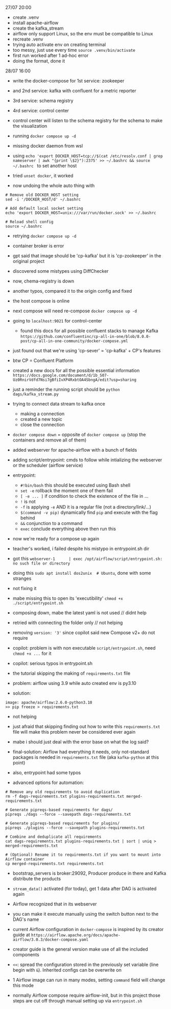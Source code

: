 27/07 20:00
- create .venv
- install apache-airflow
- create the kafka_stream
- airflow only support Linux, so the env must be compatible to Linux
- recreate .venv
- trying auto activate env on creating terminal
- too messy, just use every time 
`
    source .venv/bin/activate
`
- first run worked after 1 ad-hoc error
- doing the format, done it

28/07 16:00
- write the docker-compose for 1st service: zookeeper
- and 2nd service: kafka with confluent for a metric reporter
- 3rd service: schema registry
- 4rd service: control center
- control center will listen to the schema registry for the schema to make the visualization

- running `docker compose up -d`
- missing docker daemon from wsl
- using `echo 'export DOCKER_HOST=tcp://$(cat /etc/resolv.conf | grep nameserver | awk "{print \$2}"):2375' >> ~/.bashrc && source ~/.bashrc
` to set another host
- tried `unset docker`, it worked
- now undoing the whole auto thing with
```
# Remove old DOCKER_HOST setting
sed -i '/DOCKER_HOST/d' ~/.bashrc

# Add default local socket setting
echo 'export DOCKER_HOST=unix:///var/run/docker.sock' >> ~/.bashrc

# Reload shell config
source ~/.bashrc
```
- retrying `docker compose up -d`
- container broker is error
- gpt said that image should be 'cp-kafka' but it is 'cp-zookeeper' in the original project
- discovered some mistypes using DiffChecker
- now, chema-registry is down
- another typos, compared it to the origin config and fixed
- the host compose is online
- next compose will need re-compose
`
docker compose up -d
`

- going to `localhost:9021` for control-center
  - found this docs for all possible confluent stacks to manage Kafka `https://github.com/confluentinc/cp-all-in-one/blob/8.0.0-post/cp-all-in-one-community/docker-compose.yml`
- just found out that we're using 'cp-sever' = 'cp-kafka' + CP's features
- btw CP = Confluent Platform
- created a new docs for all the possible essential information `https://docs.google.com/document/d/1b_S07-Uz0RnirVdfd7Nsi7gBfiIvXP4RxbtOA4SbngA/edit?usp=sharing`
- just a reminder the running script should be `python dags/kafka_stream.py`
  
- trying to connect data stream to kafka once
  - making a connection
  - created a new topic 
  - close the connection
- `docker compose down` = opposite of `docker compose up` (stop the containers and remove all of them)

- added webserver for apache-airflow with a bunch of fields
- adding script/entrypoint: cmds to follow while intializing the webserver or the scheduler (airflow service)
- entrypoint:
  - `#!bin/bash` this should be executed using Bash shell
  - `set -e` rollback the moment one of them fail
  - `[ -e ... ]` if condition to check the existence of the file in ...
  - `!` is not
  - `-f` is applying `-e` AND it is a regular file (not a directory/link/...)
  - `$(command -v pip)` dynamically find `pip` and execute with the flag behind
  - `&&` conjunction to a command
  - `exec` conclude everything above then run this

- now we're ready for a compose up again
- teacher's worked, i failed despite his mistypo in entrypoint.sh dir
- got this `webserver-1      | exec /opt/airflow/script/entrypoint.sh: no such file or directory`
- doing this `sudo apt install dos2unix  # Ubuntu`, done with some stranges
- not fixing it
- mabe missing this to open its 'executibility' `chmod +x ./script/entrypoint.sh`
- composing down, mabe the latest yaml is not used // didnt help
- retried with connecting the folder only // not helping

- removing `version: '3'` since copilot said new Compose v2+ do not require
- copilot: problem is with non executable `script/entrypoint.sh`, need `chmod +x ...` for it
- copilot: serious typos in entrypoint.sh

- the tutorial skipping the making of `requirements.txt` file
- problem: airflow using 3.9 while auto created env is py3.10
- solution:
```
image: apache/airflow:2.6.0-python3.10
>> pip freeze > requirements.txt
```
- not helping

- just afraid that skipping finding out how to write this `requirements.txt` file will make this problem never be considered ever again
- mabe i should just deal with the error base on what the log said?

- final-solution: Airflow had everything it needs, only not-standard packages is needed in `requirements.txt` file (aka `kafka-python` at this point)
- also, entrypoint had some typos

- advanced options for automation:
```
# Remove any old requirements to avoid duplication
rm -f dags-requirements.txt plugins-requirements.txt merged-requirements.txt

# Generate pipreqs-based requirements for dags/
pipreqs ./dags --force --savepath dags-requirements.txt

# Generate pipreqs-based requirements for plugins/
pipreqs ./plugins --force --savepath plugins-requirements.txt

# Combine and deduplicate all requirements
cat dags-requirements.txt plugins-requirements.txt | sort | uniq > merged-requirements.txt

# (Optional) Rename it to requirements.txt if you want to mount into Airflow container
cp merged-requirements.txt requirements.txt
```

- bootstrap_servers is broker:29092, Producer produce in there and Kafka distribute the products 
- `stream_data()` activated (for today), get 1 data after DAG is activated again
- Airflow recognized that in its webserver
- you can make it execute manually using the switch button next to the DAG's name

- current Airflow configuration in `docker-compose` is inspired by its creator guide at `https://airflow.apache.org/docs/apache-airflow/3.0.3/docker-compose.yaml`
- creator guide is the general version make use of all the included components
- `<<`: spread the configuration stored in the previously set variable (line begin with `&`). Inherited configs can be overwrite on
- 1 Airflow image can run in many modes, setting `command` field will change this mode
- normally Airflow compose require airflow-init, but in this project those steps are cut off through manual setting up via `entrypoint.sh`